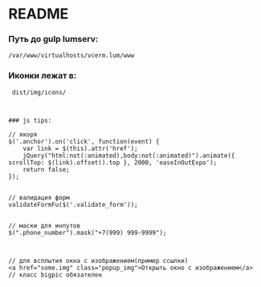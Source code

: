 # README #


### Путь до gulp lumserv: ###
```
/var/www/virtualhosts/vcerm.lum/www
```

### Иконки лежат в: ###
```
 dist/img/icons/
```
```


### js tips:
```
    // якоря
    $('.anchor').on('click', function(event) {
        var link = $(this).attr('href');
        jQuery("html:not(:animated),body:not(:animated)").animate({ scrollTop: $(link).offset().top }, 2000, 'easeInOutExpo');
        return false;
    });
```

```
    // валидация форм 
    validateFormFu($('.validate_form'));
```

```
    // маски для инпутов 
    $(".phone_number").mask("+7(999) 999-9999");
    
```


```
    // для всплытия окна с изображением(пример ссылки)
    <a href="some.img" class="popup_img">Открыть окно c изображением</a>
    // класс bigpic обязателен
    
```

